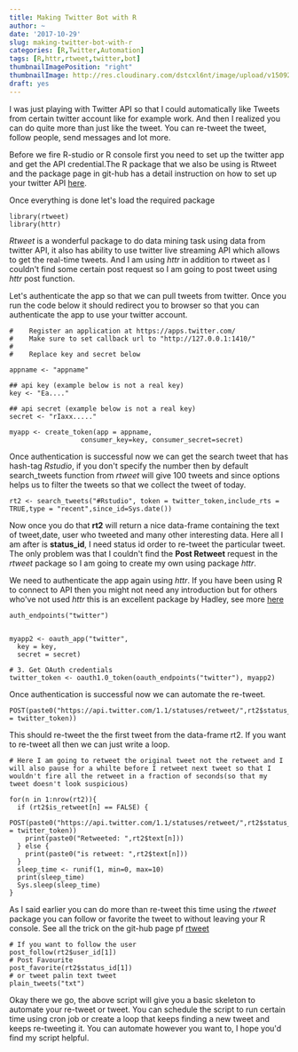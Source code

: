 ```yaml
---
title: Making Twitter Bot with R
author: ~
date: '2017-10-29'
slug: making-twitter-bot-with-r
categories: [R,Twitter,Automation]
tags: [R,httr,rtweet,twitter,bot]
thumbnailImagePosition: "right"
thumbnailImage: http://res.cloudinary.com/dstcxl6nt/image/upload/v1509295892/bot-icon_kc9ghk.png
draft: yes
---
```


I was just playing with Twitter API so that I could automatically like Tweets from certain twitter account like for example work. And then I realized 
you can do quite more than just like the tweet. You can re-tweet the tweet, follow people, send messages and lot more.
<!--more-->

Before we fire R-studio or R console first you need to set up the twitter app and get the API credential.The R package that we also be using is Rtweet and the package page in git-hub has a detail instruction on how to set up your twitter API [here](http://rtweet.info/articles/auth.html).

Once everything is done let's load the required package

```
library(rtweet)
library(httr)

```
*Rtweet* is a wonderful package to do data mining task using data from twitter API, it also has ability to use 
twitter live streaming API which allows to get the real-time tweets. And I am using *httr* in addition to rtweet as I couldn't find some certain post request so I am going to post tweet using *httr* post function.

Let's authenticate the app so that we can pull tweets from twitter. Once you run the code below it should redirect you to browser so that you can authenticate the app to use your twitter account.

```
#    Register an application at https://apps.twitter.com/
#    Make sure to set callback url to "http://127.0.0.1:1410/"
#
#    Replace key and secret below

appname <- "appname"

## api key (example below is not a real key)
key <- "Ea...."

## api secret (example below is not a real key)
secret <- "rIaxx....."

myapp <- create_token(app = appname,
                  consumer_key=key, consumer_secret=secret)
```

Once authentication is successful now we can get the search tweet that has hash-tag *Rstudio*, if you don't specify the number then by default search_tweets function from *rtweet* will give 100 tweets and since options helps us to filter the tweets so that we collect the tweet of today.

```
rt2 <- search_tweets("#Rstudio", token = twitter_token,include_rts = TRUE,type = "recent",since_id=Sys.date())
```
Now once you do that **rt2** will return a nice data-frame containing the text of tweet,date, user who tweeted and many other interesting data. Here all I am after is **status_id**, I need status id order to re-tweet the particular tweet. The only problem was that I couldn't find the **Post Retweet** request in the *rtweet* package so I am going to create my own using package *httr*.

We need to authenticate the app again using *httr*. If you have been using R to connect to API then you might not need any introduction but for others who've not used *httr* this is an excellent package by Hadley, see more [here](https://github.com/r-lib/httr/blob/master/demo/oauth1-twitter.r)

```
auth_endpoints("twitter")


myapp2 <- oauth_app("twitter",
  key = key,
  secret = secret)

# 3. Get OAuth credentials
twitter_token <- oauth1.0_token(oauth_endpoints("twitter"), myapp2)

```
Once authentication is successful now we can automate the re-tweet.

```
POST(paste0("https://api.twitter.com/1.1/statuses/retweet/",rt2$status_id[1]),config(token = twitter_token))
```
This should re-tweet the the first tweet from the data-frame rt2. If you want to re-tweet all then we can just write a loop.

```
# Here I am going to retweet the original tweet not the retweet and I will also pause for a whilte before I retweet next tweet so that I wouldn't fire all the retweet in a fraction of seconds(so that my tweet doesn't look suspicious)

for(n in 1:nrow(rt2)){
  if (rt2$is_retweet[n] == FALSE) {
    POST(paste0("https://api.twitter.com/1.1/statuses/retweet/",rt2$status_id[n]),config(token = twitter_token))
    print(paste0("Retweeted: ",rt2$text[n])) 
  } else {
    print(paste0("is retweet: ",rt2$text[n]))
  }
  sleep_time <- runif(1, min=0, max=10)
  print(sleep_time)
  Sys.sleep(sleep_time)
}
```
As I said earlier you can do more than re-tweet this time using the *rtweet* package you can follow or favorite the tweet to without leaving your R console. See all the trick on the git-hub page pf [rtweet](http://rtweet.info/index.html)

```
# If you want to follow the user
post_follow(rt2$user_id[1])
# Post Favourite
post_favorite(rt2$status_id[1])
# or tweet palin text tweet
plain_tweets("txt")
```

Okay there we go, the above script will give you a basic skeleton to automate your re-tweet or tweet. You can schedule the script to run certain time using cron job or create a loop that keeps finding a new tweet and keeps re-tweeting it. You can automate however you want to, I hope you'd find my script helpful.
